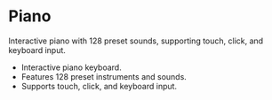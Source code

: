 # Piano
Interactive piano with 128 preset sounds, supporting touch, click, and keyboard input.

- Interactive piano keyboard.
- Features 128 preset instruments and sounds.
- Supports touch, click, and keyboard input.